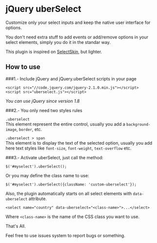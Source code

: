 jQuery uberSelect
=================

Customize only your select inputs and keep the native user interface for options.

You don't need extra stuff to add events or add/remove options in your select
elements, simply you do it in the standar way.

This plugin is inspired on [SelectSkin](http://carlosroberto.name/jquery-selectskin/), but lighter.

How to use
----------

###1.- Include jQuery and jQuery.uberSelect scripts in your page

    <script src="//code.jquery.com/jquery-2.1.0.min.js"></script>
    <script src="uberselect.js"></script>

*You can use jQuery since version 1.8*

###2.- You only need two styles rules

`.uberselect`  
This element represent the entire control, usually you add a `background-image`, `border`, etc.

`.uberselect > span`  
This element is to display the text of the selected option, usually you add here text styles like `font-size`, `font-weight`, `text-overflow` etc.

###3.- Activate uberSelect, just call the method:

    $('#myselect').uberSelect();

Or you may define the class name to use:

    $('#myselect').uberSelect({className: 'custom-uberselect'});

Also, the plugin automatically starts on all select elements with `data-uberselect` attribute.

    <select name="country" data-uberselect="<class-name>">...</select>

Where `<class-name>` is the name of the CSS class you want to use.

That's All.

Feel free to use issues system to report bugs or something.
